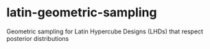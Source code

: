 # latin-geometric-sampling
Geometric sampling for Latin Hypercube Designs (LHDs) that respect posterior distributions

